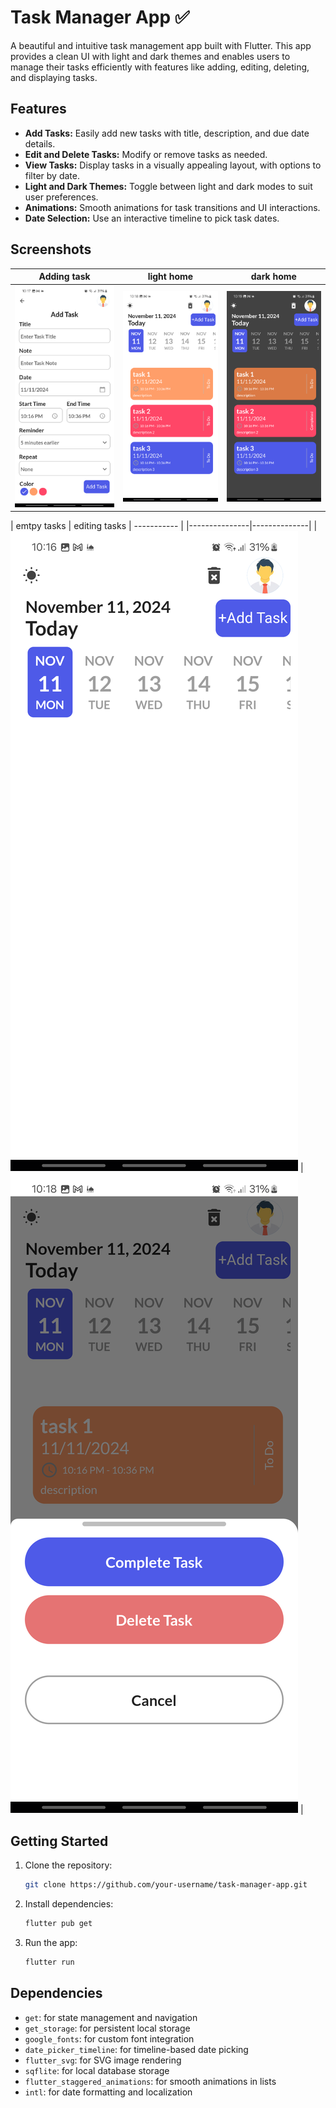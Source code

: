# Task Manager App ✅

A beautiful and intuitive task management app built with Flutter. This app provides a clean UI with light and dark themes and enables users to manage their tasks efficiently with features like adding, editing, deleting, and displaying tasks.

## Features
- **Add Tasks:** Easily add new tasks with title, description, and due date details.
- **Edit and Delete Tasks:** Modify or remove tasks as needed.
- **View Tasks:** Display tasks in a visually appealing layout, with options to filter by date.
- **Light and Dark Themes:** Toggle between light and dark modes to suit user preferences.
- **Animations:** Smooth animations for task transitions and UI interactions.
- **Date Selection:** Use an interactive timeline to pick task dates.

## Screenshots
| Adding task  | light home  | dark home |
|---------------|--------------|--------------| 
| ![adding task](screenshots/adding_task.png) | ![light home ](screenshots/home_light.png) | ![dark home](screenshots/home_dark.png) 

 | emtpy tasks | editing tasks | ----------- |
 |---------------|--------------|
 | ![empty task](screenshots/empty_tasks.png) | ![editing task ](screenshots/edit_task.png) |

## Getting Started

1. Clone the repository:
    ```bash
    git clone https://github.com/your-username/task-manager-app.git
    ```
2. Install dependencies:
    ```bash
    flutter pub get
    ```
3. Run the app:
    ```bash
    flutter run
    ```

## Dependencies
- `get`: for state management and navigation
- `get_storage`: for persistent local storage
- `google_fonts`: for custom font integration
- `date_picker_timeline`: for timeline-based date picking
- `flutter_svg`: for SVG image rendering
- `sqflite`: for local database storage
- `flutter_staggered_animations`: for smooth animations in lists
- `intl`: for date formatting and localization

